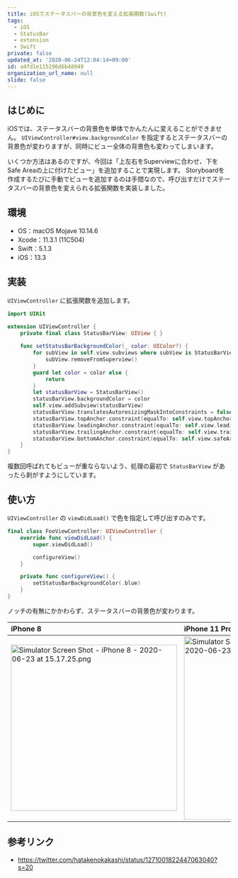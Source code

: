 ```yaml
---
title: iOSでステータスバーの背景色を変える拡張関数(Swift)
tags:
  - iOS
  - StatusBar
  - extension
  - Swift
private: false
updated_at: '2020-06-24T12:04:14+09:00'
id: a4fd1e115196d6b48949
organization_url_name: null
slide: false
---
```

## はじめに

iOSでは、ステータスバーの背景色を単体でかんたんに変えることができません。
`UIViewController#view.backgroundColor` を指定するとステータスバーの背景色が変わりますが、同時にビュー全体の背景色も変わってしまいます。

いくつか方法はあるのですが、今回は「上左右をSuperviewに合わせ、下をSafe Areaの上に付けたビュー」を追加することで実現します。
Storyboardを作成するたびに手動でビューを追加するのは手間なので、呼び出すだけでステータスバーの背景色を変えられる拡張関数を実装しました。

## 環境

- OS：macOS Mojave 10.14.6
- Xcode：11.3.1 (11C504)
- Swift：5.1.3
- iOS：13.3

## 実装

`UIViewController` に拡張関数を追加します。

```swift:UIViewController+StatusBar.swift
import UIKit

extension UIViewController {
    private final class StatusBarView: UIView { }
    
    func setStatusBarBackgroundColor(_ color: UIColor?) {
        for subView in self.view.subviews where subView is StatusBarView {
            subView.removeFromSuperview()
        }
        guard let color = color else {
            return
        }
        let statusBarView = StatusBarView()
        statusBarView.backgroundColor = color
        self.view.addSubview(statusBarView)
        statusBarView.translatesAutoresizingMaskIntoConstraints = false
        statusBarView.topAnchor.constraint(equalTo: self.view.topAnchor).isActive = true
        statusBarView.leadingAnchor.constraint(equalTo: self.view.leadingAnchor).isActive = true
        statusBarView.trailingAnchor.constraint(equalTo: self.view.trailingAnchor).isActive = true
        statusBarView.bottomAnchor.constraint(equalTo: self.view.safeAreaLayoutGuide.topAnchor).isActive = true
    }
}
```

複数回呼ばれてもビューが重ならないよう、処理の最初で `StatusBarView` があったら剥がすようにしています。

## 使い方

`UIViewController` の `viewDidLoad()` で色を指定して呼び出すのみです。

```swift:FooViewController.swift
final class FooViewController: UIViewController {
    override func viewDidLoad() {
        super.viewDidLoad()

        configureView()
    }

    private func configureView() {
        setStatusBarBackgroundColor(.blue)
    }
}
```

ノッチの有無にかかわらず、ステータスバーの背景色が変わります。

|iPhone 8|iPhone 11 Pro Max|
|:--|:--|
|<img width="375" alt="Simulator Screen Shot - iPhone 8 - 2020-06-23 at 15.17.25.png" src="https://qiita-image-store.s3.ap-northeast-1.amazonaws.com/0/138245/66e1209c-e25f-021c-82f0-972b6ca56ed0.png">|<img width="414" alt="Simulator Screen Shot - iPhone 11 Pro Max - 2020-06-23 at 15.27.39.png" src="https://qiita-image-store.s3.ap-northeast-1.amazonaws.com/0/138245/64ecddf1-6c20-413d-0fc4-8093a0e77740.png">|

## 参考リンク

- https://twitter.com/hatakenokakashi/status/1271001822447063040?s=20
